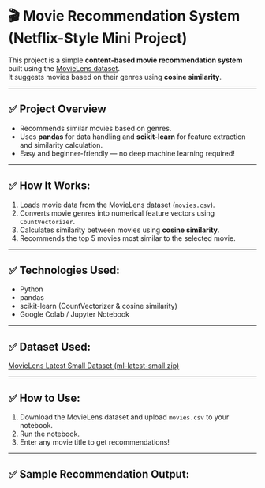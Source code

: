# 🎬 Movie Recommendation System (Netflix-Style Mini Project)

This project is a simple **content-based movie recommendation system** built using the [MovieLens dataset](https://grouplens.org/datasets/movielens/).  
It suggests movies based on their genres using **cosine similarity**.

---

## ✅ Project Overview

- Recommends similar movies based on genres.
- Uses **pandas** for data handling and **scikit-learn** for feature extraction and similarity calculation.
- Easy and beginner-friendly — no deep machine learning required!

---

## ✅ How It Works:
1. Loads movie data from the MovieLens dataset (`movies.csv`).
2. Converts movie genres into numerical feature vectors using `CountVectorizer`.
3. Calculates similarity between movies using **cosine similarity**.
4. Recommends the top 5 movies most similar to the selected movie.

---

## ✅ Technologies Used:
- Python
- pandas
- scikit-learn (CountVectorizer & cosine similarity)
- Google Colab / Jupyter Notebook

---

## ✅ Dataset Used:
[MovieLens Latest Small Dataset (ml-latest-small.zip)](https://grouplens.org/datasets/movielens/)

---

## ✅ How to Use:
1. Download the MovieLens dataset and upload `movies.csv` to your notebook.
2. Run the notebook.
3. Enter any movie title to get recommendations!

---

## ✅ Sample Recommendation Output:
